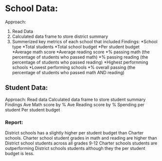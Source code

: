 # School Data:
Approach:
1. Read Data
2. Calculated data frame to store district summary
3. Summerized key metrics of each school that included
Findings:
*School type
*Total students
*Total school budget
*Per student budget
*Average math score
*Average reading score
*% passing math (the percentage of students who passed math)
*% passing reading (the percentage of students who passed reading)
*Highest perfornming schools
*Lowest performing schools
*% overall passing (the percentage of students who passed math AND reading)

## Student Data:
Approach:
Read data
Calculated data frame to store student summary
Findings
Ave Math score by %
Ave Reading score by %
Spending per student
Per student budget

### Report:
District schools has a slightly higher per student budget than Charter schools.
Charter school student grades in math and reading are higher than District school students across all grades 9-12
Charter schools students are outperforming District schools students although they the per student budget is less.
